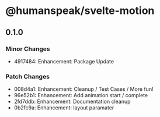 # @humanspeak/svelte-motion

## 0.1.0

### Minor Changes

- 4917484: Enhancement: Package Update

### Patch Changes

- 008d4a1: Enhancement: Cleanup / Test Cases / More fun!
- 96e52b1: Enhancement: Add animation start / complete
- 2fd7ddb: Enhancement: Documentation cleanup
- 0b2fc9a: Enhancement: layout paramater
